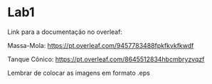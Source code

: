 # Lab1

Link para a documentação no overleaf:

  Massa-Mola: https://pt.overleaf.com/9457783488fpkfkvkfkwdf
  
  Tanque Cônico: https://pt.overleaf.com/8645512834hbcmbryzvqzf

Lembrar de colocar as imagens em formato .eps
